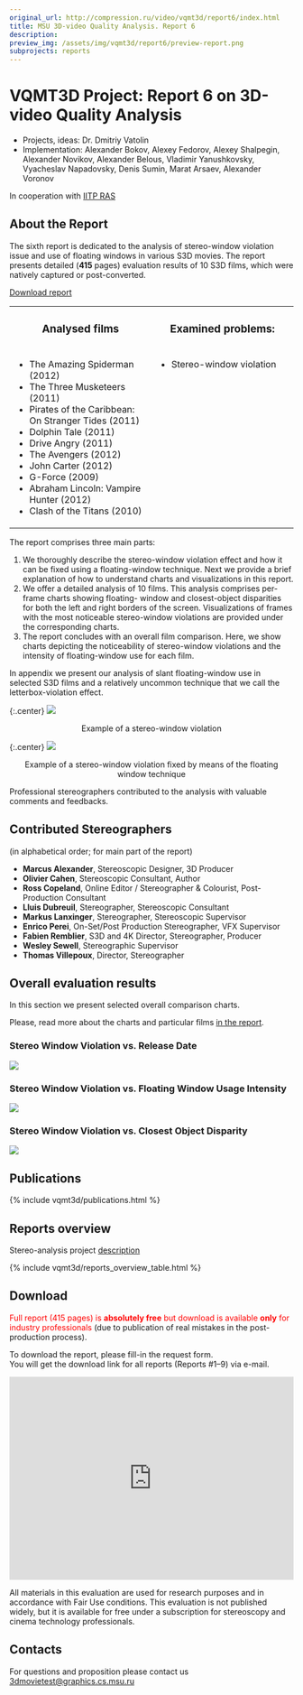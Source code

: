 ```yaml
---
original_url: http://compression.ru/video/vqmt3d/report6/index.html
title: MSU 3D-video Quality Analysis. Report 6
description: 
preview_img: /assets/img/vqmt3d/report6/preview-report.png
subprojects: reports
---
```


# VQMT3D Project: Report 6 on 3D-video Quality Analysis

* Projects, ideas: Dr. Dmitriy Vatolin
* Implementation: Alexander Bokov, Alexey Fedorov, Alexey Shalpegin, Alexander Novikov, Alexander Belous, Vladimir Yanushkovsky, Vyacheslav Napadovsky, Denis Sumin, Marat Arsaev, Alexander Voronov

In cooperation with [IITP RAS](http://www.iitp.ru/en/about)

## About the Report

The sixth report is dedicated to the analysis of stereo-window violation
issue and use of floating windows in various S3D movies. The report
presents detailed (**415** pages) evaluation results of 10 S3D films,
which were natively captured or post-converted.

[Download
report](/stereo_quality/report6.html#download)

<table class="center">
<colgroup>
<col style="width: 50%" />
<col style="width: 50%" />
</colgroup>
<tbody>
<tr class="odd" style="text-align: center">
<td><h3 id="analysed-films">Analysed films</h3></td>
<td><h3 id="examined-problems">Examined problems:</h3></td>
</tr>
<tr class="even" style="vertical-align: top;">
<td><ul>
<li>The Amazing Spiderman (2012)</li>
<li>The Three Musketeers (2011)</li>
<li>Pirates of the Caribbean: On Stranger Tides (2011)</li>
<li>Dolphin Tale (2011)</li>
<li>Drive Angry (2011)</li>
<li>The Avengers (2012)</li>
<li>John Carter (2012)</li>
<li>G-Force (2009)</li>
<li>Abraham Lincoln: Vampire Hunter (2012)</li>
<li>Clash of the Titans (2010)</li>
</ul></td>
<td><ul>
<li>Stereo-window violation</li>
</ul></td>
</tr>
</tbody>
</table>

The report comprises three main parts:

1.  We thoroughly describe the stereo-window violation effect and how it
    can be fixed using a floating-window technique. Next we provide a
    brief explanation of how to understand charts and visualizations in
    this report.
2.  We offer a detailed analysis of 10 films. This analysis comprises
    per-frame charts showing floating- window and closest-object
    disparities for both the left and right borders of the screen.
    Visualizations of frames with the most noticeable stereo-window
    violations are provided under the corresponding charts.
3.  The report concludes with an overall film comparison. Here, we show
    charts depicting the noticeability of stereo-window violations and
    the intensity of floating-window use for each film.

In appendix we present our analysis of slant floating-window use in
selected S3D films and a relatively uncommon technique that we call the
letterbox-violation effect.

{:.center}
![](/assets/img/vqmt3d/report6/image1.gif)  
<div style="text-align: center;">Example of a stereo-window violation</div>

{:.center}
![](/assets/img/vqmt3d/report6/image2.gif)  
<div style="text-align: center;">Example of a stereo-window violation fixed by means of the floating
window technique</div>

Professional stereographers contributed to the analysis with valuable
comments and feedbacks.

## Contributed Stereographers

(in alphabetical order; for main part of the report)

-   **Marcus Alexander**, Stereoscopic Designer, 3D Producer
-   **Olivier Cahen**, Stereoscopic Consultant, Author
-   **Ross Copeland**, Online Editor / Stereographer & Colourist,
    Post-Production Consultant
-   **Lluis Dubreuil**, Stereographer, Stereoscopic Consultant
-   **Markus Lanxinger**, Stereographer, Stereoscopic Supervisor
-   **Enrico Perei**, On-Set/Post Production Stereographer, VFX
    Supervisor
-   **Fabien Remblier**, S3D and 4K Director, Stereographer, Producer
-   **Wesley Sewell**, Stereographic Supervisor
-   **Thomas Villepoux**, Director, Stereographer

<span id="overall_results"></span>

## Overall evaluation results

In this section we present selected overall comparison charts.

Please, read more about the charts and particular films [in the
report](/stereo_quality/report6.html#download).

### Stereo Window Violation vs. Release Date

[![](/assets/img/vqmt3d/report6/image7.png)](/assets/img/vqmt3d/report6/image7.png)

### Stereo Window Violation vs. Floating Window Usage Intensity

[![](/assets/img/vqmt3d/report6/image8.png)](/assets/img/vqmt3d/report6/image8.png)

### Stereo Window Violation vs. Closest Object Disparity

[![](/assets/img/vqmt3d/report6/image9.png)](/assets/img/vqmt3d/report6/image9.png)

## Publications

{% include vqmt3d/publications.html %}

## Reports overview

Stereo-analysis project
[description](http://compression.ru/video/vqmt3d/)

{% include vqmt3d/reports_overview_table.html %}

<span id="download"></span>

## Download

<span style="color: red">Full report (415 pages) is **absolutely free**
but download is available **only** for industry professionals</span>
(due to publication of real mistakes in the post-production process).

To download the report, please fill-in the request form.  
You will get the download link for all reports (Reports \#1–9) via
e-mail.

<iframe src="https://download.compression.ru/mailer/form.php?ReportName=Report%206" width="100%" height="360px" frameborder="0" marginheight="0" marginwidth="0">Loading...</iframe>

All materials in this evaluation are used for research purposes and in
accordance with Fair Use conditions. This evaluation is not published
widely, but it is available for free under a subscription for
stereoscopy and cinema technology professionals.

## Contacts

For questions and proposition please contact us <3dmovietest@graphics.cs.msu.ru>
